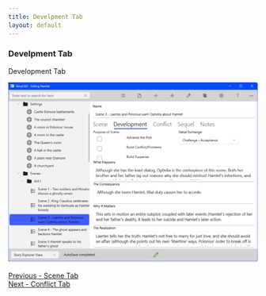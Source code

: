 ```yaml
---
title: Develpment Tab
layout: default
---
```

### Develpment Tab ###
Development Tab

![](Scene-Development-Tab.png)
 <br/>
 <br/>
[Previous - Scene Tab](Scene_Tab.md) <br/>
[Next - Conflict Tab](Conflict_Tab.md) <br/>
